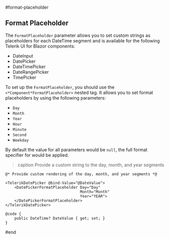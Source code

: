 #format-placeholder

## Format Placeholder

The `FormatPlaceholder` parameter allows you to set custom strings as placeholders for each DateTime segment and is available for the following Telerik UI for Blazor components:

* DateInput
* DatePicker
* DateTimePicker
* DateRangePicker
* TimePicker

To set up the `FormatPlaceholder`, you should use the `<*Component*FormatPlaceholder>` nested tag. It allows you to set format placeholders by using the following parameters:

* `Day`
* `Month`
* `Year`
* `Hour`
* `Minute`
* `Second`
* `Weekday`

By default the value for all parameters would be `null`, the full format specifier for would be applied. 

>caption Provide a custom string to the day, month, and year segments

````CSHTML
@* Provide custom rendering of the day, month, and year segments *@

<TelerikDatePicker @bind-Value="@DateValue">
    <DatePickerFormatPlaceholder Day="Day"
                                 Month="Month"
                                 Year="YEAR">
    </DatePickerFormatPlaceholder>
</TelerikDatePicker>

@code {
    public DateTime? DateValue { get; set; }
}
````

#end
